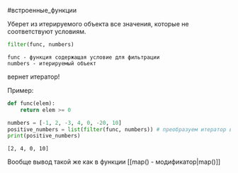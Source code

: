 #встроенные_функции 

Уберет из итерируемого объекта все значения, которые не соответствуют условиям.

```python
filter(func, numbers)
```
	func - функция содержащая условие для фильтрации
	numbers - итерируемый объект
вернет итератор!

Пример:
```python
def func(elem):
	return elem >= 0

numbers = [-1, 2, -3, 4, 0, -20, 10]
positive_numbers = list(filter(func, numbers)) # преобразуем итератор в список
print(positive_numbers)
```

```
[2, 4, 0, 10]
```

Вообще вывод такой же как в функции [[map() - модификатор|map()]]